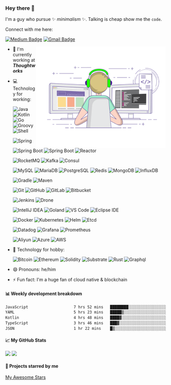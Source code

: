 ### Hey there 👋

<!--
**efsn/efsn** is a ✨ _special_ ✨ repository because its `README.md` (this file) appears on your GitHub profile.

Here are some ideas to get you started:

- 🔭 I’m currently working on ...
- 🌱 I’m currently learning cloud native...
- 👯 I’m looking to collaborate on ...
- 🤔 I’m looking for help with ...
- 💬 Ask me about ...
- 📫 How to reach me: ...
- 😄 Pronouns: ...
- ⚡ Fun fact: ...
- ⚙️ Tools for daily use:

- starred

TODO: wakatime support project stats & visitor

-->

I'm a guy who pursue ✨ _minimalism_ ✨. Talking is cheap show me the `code`.

Connect with me here:

[![Medium Badge](https://img.shields.io/badge/-@efsn-000000?style=plastic&labelColor=000000&logo=Medium&link=https://medium.com/@efsn.chan)](https://medium.com/@efsn.chan)
[![Gmail Badge](https://img.shields.io/badge/-efsn.chan@gmail.com-EA4335?style=plastic&logo=Gmail&logoColor=white&link=mailto:efsn.chan@gmail.com)](mailto:efsn.chan@gmail.com)

<!-- <img align="right" alt="GIF" src="https://github.com/efsn/efsn/blob/master/coding.gif?raw=true" width="449" height="350" /> -->
<img align="right" alt="GIF" src="https://github.com/efsn/efsn/blob/master/coding.gif?raw=true" width="408" height="318" />

- 🏢 I'm currently working at **_Thoughtworks_**
- 💻 Technology for working:

  <!-- Language -->

  ![Java](https://img.shields.io/badge/Java-E34F26?style=plastic&logo=java)
  ![Kotlin](https://img.shields.io/badge/Kotlin-006a71?style=plastic&logo=kotlin)
  ![Go](https://img.shields.io/badge/Go-394989?style=plastic&logo=go)
  ![Groovy](https://img.shields.io/badge/Groovy-394989?style=plastic&logo=apache-groovy)
  ![Shell](https://img.shields.io/badge/Shell-black?style=plastic&logo=powershell)

  <!-- SpringFramework -->

  ![Spring](https://img.shields.io/badge/Spring-092E20?style=plastic&logo=spring)
  ![Spring Boot](https://img.shields.io/badge/Spring%20Boot-092E20?style=plastic&logo=spring-boot)
  ![Spring Boot](https://img.shields.io/badge/Spring%20Security-092E20?style=plastic&logo=spring-security)
  ![Reactor](https://img.shields.io/badge/Reactor-3b2e5a?style=plastic&logo=react)

  <!-- Middleware -->

  ![RocketMQ](https://img.shields.io/badge/RocketMQ-00599C?style=plastic&logo=apache-rocketmq)
  ![Kafka](https://img.shields.io/badge/Kafka-231F20?style=plastic&logo=apache-kafka)
  ![Consul](https://img.shields.io/badge/Kafka-FCA121?style=plastic&logo=consul)

  ![MySQL](https://img.shields.io/badge/MySQL-394989?style=plastic&logo=mysql&logoColor=white)
  ![MariaDB](https://img.shields.io/badge/MariaDB-003545?style=plastic&logo=mariadb)
  ![PostgreSQL](https://img.shields.io/badge/PostgreSQL-336791?style=plastic&logo=postgresql&logoColor=white)
  ![Redis](https://img.shields.io/badge/Redis-black?style=plastic&logo=redis)
  ![MongoDB](https://img.shields.io/badge/MongoDB-394989?style=plastic&logo=mongodb)
  ![InfluxDB](https://img.shields.io/badge/InfluxDB-000000?style=plastic&logo=influxdb)

  <!-- Tools -->

  ![Gradle](https://img.shields.io/badge/Gradle-02303A?style=plastic&logo=gradle)
  ![Maven](https://img.shields.io/badge/Maven-C71A36?style=plastic&logo=apache-maven)

  ![Git](https://img.shields.io/badge/Git-black?style=plastic&logo=git)
  ![GitHub](https://img.shields.io/badge/GitHub-181717?style=plastic&logo=github)
  ![GitLab](https://img.shields.io/badge/GitLab-FCA121?style=plastic&logo=gitlab)
  ![Bitbucket](https://img.shields.io/badge/Bitbucket-0052CC?style=plastic&logo=bitbucket)

  ![Jenkins](https://img.shields.io/badge/Jenkins-3b2e5a?style=plastic&logo=Jenkins)
  ![Drone](https://img.shields.io/badge/Drone-212121?style=plastic&logo=drone)

  <!-- Editor -->

  ![IntelliJ IDEA](https://img.shields.io/badge/IntelliJ-000000?style=plastic&logo=intellij-idea)
  ![Goland](https://img.shields.io/badge/Goland-000000?style=plastic&logo=goland)
  ![VS Code](https://img.shields.io/badge/VS%20Code-007ACC?style=plastic&logo=visual-studio-code)
  ![Eclipse IDE](https://img.shields.io/badge/Eclipse-2C2255?style=plastic&logo=eclipse-ide)

  <!-- Cloud Native -->

  ![Docker](https://img.shields.io/badge/Docker-092E20?style=plastic&logo=docker)
  ![Kubernetes](https://img.shields.io/badge/Kubernetes-8fcfd1?style=plastic&logo=kubernetes)
  ![Helm](https://img.shields.io/badge/Helm-0F1689?style=plastic&logo=helm)
  ![Etcd](https://img.shields.io/badge/Etcd-000000?style=plastic&logo=etcd)

  <!-- Monitor -->

  ![Datadog](https://img.shields.io/badge/Datadog-632CA6?style=plastic&logo=datadog)
  ![Grafana](https://img.shields.io/badge/Grafana-F46800?style=plastic&logo=grafana&logoColor=white)
  ![Prometheus](https://img.shields.io/badge/Prometheus-E6522C?style=plastic&logo=prometheus&logoColor=white)

  <!-- Public Cloud -->

  ![Aliyun](https://img.shields.io/badge/Aliyun-000000?style=plastic&logo=alibaba-cloud)
  ![Azure](https://img.shields.io/badge/Azure-0078D4?style=plastic&logo=microsoft-azure)
  ![AWS](https://img.shields.io/badge/Amazon%20AWS-232F3E?style=plastic&logo=amazon-aws)

- 🚀 Technology for hobby:

  ![Bitcoin](https://img.shields.io/badge/Bitcoin-EAB300?style=plastic&logo=bitcoin)
  ![Ethereum](https://img.shields.io/badge/Ethereum-3C3C3D?style=plastic&logo=ethereum)
  ![Solidity](https://img.shields.io/badge/Solidity-363636?style=plastic&logo=solidity)
  ![Substrate](https://img.shields.io/badge/Substrate-282828?style=plastic&logo=parity-substrate)
  ![Rust](https://img.shields.io/badge/Rust-000000?style=plastic&logo=rust)
  ![Graphql](https://img.shields.io/badge/Graphql-E10098?style=plastic&logo=graphql)

- 😄 Pronouns: he/him
- ⚡ Fun fact: I'm a huge fan of cloud native & blockchain

#### :bar_chart: Weekly development breakdown

<!--START_SECTION:waka-->

```txt
JavaScript                    7 hrs 52 mins   ████████░░░░░░░░░░░░░░░░░   31.54 %
YAML                          5 hrs 23 mins   █████▒░░░░░░░░░░░░░░░░░░░   21.58 %
Kotlin                        4 hrs 48 mins   ████▓░░░░░░░░░░░░░░░░░░░░   19.25 %
TypeScript                    3 hrs 46 mins   ███▓░░░░░░░░░░░░░░░░░░░░░   15.14 %
JSON                          1 hr 22 mins    █▒░░░░░░░░░░░░░░░░░░░░░░░   05.51 %
```

<!--END_SECTION:waka-->

#### :chart_with_upwards_trend: My GitHub Stats

<!-- [<img align="right" width="50%" src="https://github-readme-stats.vercel.app/api?username=efsn&theme=dark&show_icons=true"/>](https://metrics.lecoq.io/efsn?template=classic) -->

<p>
  <img height="180em" src="https://github-readme-stats.vercel.app/api?username=efsn&show_icons=true&hide_border=true&&count_private=true&include_all_commits=true"/>
  <img height="180em" src="https://github-readme-stats.vercel.app/api/top-langs/?username=efsn&show_icons=true&hide_border=true&layout=compact&langs_count=8"/>
</p>

#### :star2: Projects starred by me

[My Awesome Stars](AWESOME-STARS.md)
